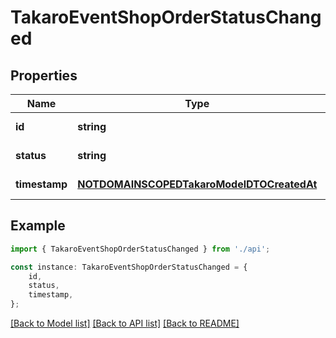 # TakaroEventShopOrderStatusChanged


## Properties

Name | Type | Description | Notes
------------ | ------------- | ------------- | -------------
**id** | **string** |  | [default to undefined]
**status** | **string** |  | [default to undefined]
**timestamp** | [**NOTDOMAINSCOPEDTakaroModelDTOCreatedAt**](NOTDOMAINSCOPEDTakaroModelDTOCreatedAt.md) |  | [default to undefined]

## Example

```typescript
import { TakaroEventShopOrderStatusChanged } from './api';

const instance: TakaroEventShopOrderStatusChanged = {
    id,
    status,
    timestamp,
};
```

[[Back to Model list]](../README.md#documentation-for-models) [[Back to API list]](../README.md#documentation-for-api-endpoints) [[Back to README]](../README.md)
